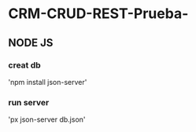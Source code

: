 # CRM-CRUD-REST-Prueba-

## NODE JS

### creat db
'npm install json-server'

### run server
'px json-server db.json'
